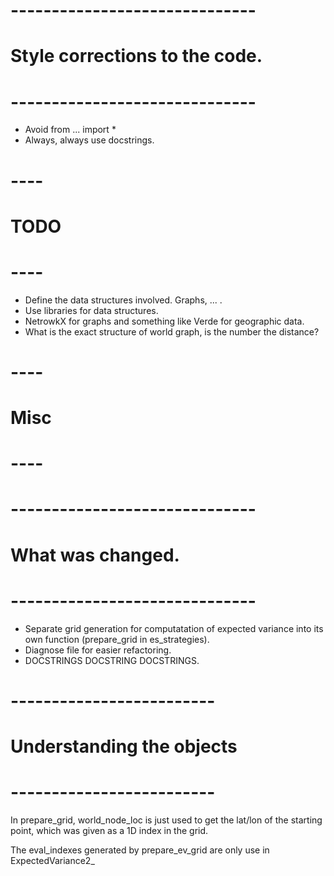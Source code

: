 # ------------------------------
# Style corrections to the code.
# ------------------------------

* Avoid from ... import *
* Always, always use docstrings.

# ----
# TODO
# ----
* Define the data structures involved. Graphs, ... .
* Use libraries for data structures.
* NetrowkX for graphs and something like Verde for geographic data.
* What is the exact structure of world graph, is the number the distance?

# ----
# Misc
# ----

# ------------------------------
# What was changed.
# ------------------------------
* Separate grid generation for computatation of expected variance into its own
function (prepare_grid in es_strategies).
* Diagnose file for easier refactoring.
* DOCSTRINGS DOCSTRING DOCSTRINGS.


# -------------------------
# Understanding the objects
# -------------------------
In prepare_grid, world_node_loc is just used to get the lat/lon of the starting
point, which was given as a 1D index in the grid.

The eval_indexes generated by prepare_ev_grid are only use in ExpectedVariance2_
